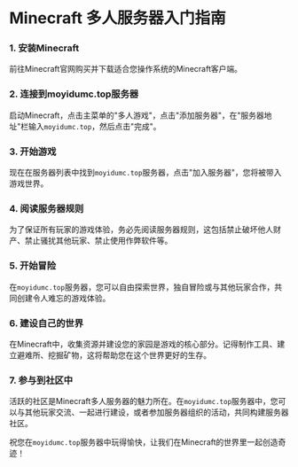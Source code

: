 # Minecraft 多人服务器入门指南

### 1. 安装Minecraft

前往Minecraft官网购买并下载适合您操作系统的Minecraft客户端。

### 2. 连接到moyidumc.top服务器

启动Minecraft，点击主菜单的"多人游戏"，点击"添加服务器"，在"服务器地址"栏输入`moyidumc.top`，然后点击"完成"。

### 3. 开始游戏

现在在服务器列表中找到`moyidumc.top`服务器，点击"加入服务器"，您将被带入游戏世界。

### 4. 阅读服务器规则

为了保证所有玩家的游戏体验，务必先阅读服务器规则，这包括禁止破坏他人财产、禁止骚扰其他玩家、禁止使用作弊软件等。

### 5. 开始冒险

在`moyidumc.top`服务器，您可以自由探索世界，独自冒险或与其他玩家合作，共同创建令人难忘的游戏体验。

### 6. 建设自己的世界

在Minecraft中，收集资源并建设您的家园是游戏的核心部分。记得制作工具、建立避难所、挖掘矿物，这将帮助您在这个世界更好的生存。

### 7. 参与到社区中

活跃的社区是Minecraft多人服务器的魅力所在。在`moyidumc.top`服务器中，您可以与其他玩家交流、一起进行建设，或者参加服务器组织的活动，共同构建服务器社区。

祝您在`moyidumc.top`服务器中玩得愉快，让我们在Minecraft的世界里一起创造奇迹！
